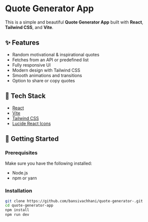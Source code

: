# Quote Generator App

This is a simple and beautiful **Quote Generator App** built with **React**, **Tailwind CSS**, and **Vite**.

## ✨ Features

- Random motivational & inspirational quotes
- Fetches from an API or predefined list
- Fully responsive UI
- Modern design with Tailwind CSS
- Smooth animations and transitions
- Option to share or copy quotes

## 🔧 Tech Stack

- [React](https://reactjs.org/)
- [Vite](https://vitejs.dev/)
- [Tailwind CSS](https://tailwindcss.com/)
- [Lucide React Icons](https://lucide.dev/icons/)

## 🚀 Getting Started

### Prerequisites

Make sure you have the following installed:

- Node.js
- npm or yarn

### Installation

```bash
git clone https://github.com/bansivachhani/quote-generator-.git
cd quote-generator-app
npm install
npm run dev
